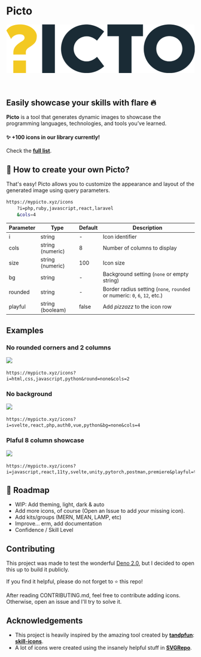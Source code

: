 # Picto

<center>
    <img src="public/picto.svg">
</center>

<br>
<br>

## Easily showcase your skills with flare 🔥

**Picto** is a tool that generates dynamic images to showcase the programming
languages, technologies, and tools you’ve learned.

#### ✨ +100 icons in our library currently!

Check the [**full list**](icons/README.md).

## 🤔 How to create your own **Picto**?

That's easy! Picto allows you to customize the appearance and layout of the
generated image using query parameters.

```sh
https://mypicto.xyz/icons
    ?i=php,ruby,javascript,react,laravel
    &cols=4
```

| Parameter | Type             | Default | Description                                                                |
| --------- | ---------------- | ------- | -------------------------------------------------------------------------- |
| i         | string           | -       | Icon identifier                                                            |
| cols      | string (numeric) | 8       | Number of columns to display                                               |
| size      | string (numeric) | 100     | Icon size                                                                  |
| bg        | string           | -       | Background setting (`none` or empty string)                                |
| rounded   | string           | -       | Border radius setting (`none`, `rounded` or numeric: `0`, `6`, `12`, etc.) |
| playful   | string (booleam) | false   | Add _pizzazz_ to the icon row                                              |

## Examples

### No rounded corners and 2 columns

<img src="https://mypicto.xyz/icons?i=html,css,javascript,python&round=none&cols=2&size=22">

```
https://mypicto.xyz/icons?i=html,css,javascript,python&round=none&cols=2
```

### No background

<img src="https://mypicto.xyz/icons?i=svelte,react,php,auth0,vue,python&bg=none&size=22">

```
https://mypicto.xyz/icons?i=svelte,react,php,auth0,vue,python&bg=none&cols=4
```

### Plaful 8 column showcase

<img src="https://mypicto.xyz/icons?i=javascript,react,11ty,svelte,unity,pytorch,postman,premiere&playful=true&cols=8&size=22">

```
https://mypicto.xyz/icons?i=javascript,react,11ty,svelte,unity,pytorch,postman,premiere&playful=true&cols=8
```

## 📍 Roadmap

- WIP: Add theming, light, dark & auto
- Add more icons, of course (Open an Issue to add _your_ missing icon).
- Add kits/groups (MERN, MEAN, LAMP, etc)
- Improve... erm, add documentation
- Confidence / Skill Level

## Contributing

This project was made to test the wonderful
[Deno 2.0](https://github.com/denoland/deno), but I decided to open this up to
build it publicly.

If you find it helpful, please do not forget to ⭐ this repo!

After reading CONTRIBUTING.md, feel free to contribute adding icons. Otherwise,
open an issue and I'll try to solve it.

## Acknowledgements

- This project is heavily inspired by the amazing tool created by
  **[tandpfun](https://github.com/tandpfun)**:
  **[skill-icons](https://github.com/tandpfun/skill-icons)**.
- A lot of icons were created using the insanely helpful stuff in
  **[SVGRepo](https://www.svgrepo.com/)**.
